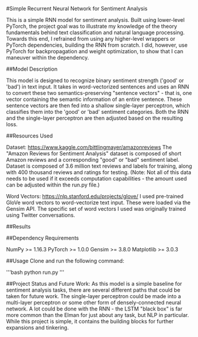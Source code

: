 #Simple Recurrent Neural Network for Sentiment Analysis

This is a simple RNN model for sentiment analysis. Built using lower-level PyTorch, the project goal was to illustrate my knowledge of the theory fundamentals behind text
classification and natural language processing. Towards this end, I refrained from using any higher-level wrappers or PyTorch dependencies, building the RNN from scratch.
I did, however, use PyTorch for backpropagation and weight optimization, to show that I can maneuver within the dependency.

##Model Description

This model is designed to recognize binary sentiment strength ('good' or 'bad') in text input. It takes in word-vectorized sentences and uses an RNN to convert these two
semantics-preserving "sentence vectors" - that is, one vector containing the semantic information of an entire sentence. These sentence vectors are then fed into a shallow
single-layer perceptron, which classifies them into the 'good' or 'bad' sentiment categories. Both the RNN and the single-layer perceptron are then adjusted based on the
resulting loss.

##Resources Used

Dataset: https://www.kaggle.com/bittlingmayer/amazonreviews
The "Amazon Reviews for Sentiment Analysis" dataset is composed of short Amazon reviews and a corresponding "good" or "bad" sentiment label. Dataset is composed of 3.6
million text reviews and labels for training, along with 400 thousand reviews and ratings for testing. (Note: Not all of this data needs to be used if it exceeds 
computation capabilities - the amount used can be adjusted within the run.py file.)

Word Vectors: https://nlp.stanford.edu/projects/glove/
I used pre-trained GloVe word vectors to word-vectorize text input. These were loaded via the Gensim API. The specific set of word vectors I used was originally trained 
using Twitter conversations.

##Results

##Dependency Requirements

NumPy >= 1.16.3
PyTorch >= 1.0.0
Gensim >= 3.8.0
Matplotlib >= 3.0.3

##Usage
Clone and run the following command:

'''bash
python run.py
'''

##Project Status and Future Work:
As this model is a simple baseline for sentiment analysis tasks, there are several different paths that could be taken for future work. The single-layer perceptron could be
made into a multi-layer perceptron or some other form of densely-connected neural network. A lot could be done with the RNN - the LSTM "black box" is far more common than the
Elman for just about any task, but NLP in particular. While this project is simple, it contains the building blocks for further expansions and tinkering.
